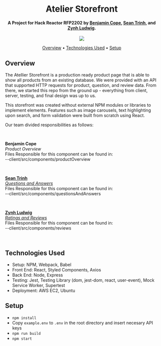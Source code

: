 <h1 align="center">
  Atelier Storefront
</h1>

<h4 align="center">
  A Project for Hack Reactor RFP2202 by <a href="https://github.com/Alphose" target="_blank">Benjamin Cope</a>, <a   href="https://github.com/seanatrinh" target="_blank">Sean Trinh</a>, and <a href="https://github.com/Zynh0722"    target="_blank">Zynh Ludwig</a>.
</h4>

<p align="center">
  <img src="https://i.imgur.com/hD01euw.gif" />
</p>

<p align="center">
  <a href="#overview">Overview</a> •
  <a href="#technologies-used">Technologies Used</a> •
  <a href="#setup">Setup</a>
</p>

## Overview

The Atellier Storefront is a production ready product page that is able to show all products from an existing database. We were provided with an API that supported HTTP requests for product, question, and review data. From there, we started this repo from the ground up - everything from client, server, testing, and final design was up to us. 

This storefront was created without external NPM modules or libraries to implement elements. Features such as image carousels, text highlighting upon search, and form validation were built from scratch using React. 

Our team divided responsibilities as follows:

<br>

**Benjamin Cope**\
*Product Overview*\
Files Responsible for this component can be found in:\
--client/src/components/productOverview

<br>

**[Sean Trinh](https://github.com/seanatrinh)**\
[*Questions and Answers*](https://github.com/powerpuff-girls-fec/fec/tree/main/client/src/components/questionsAndAnswers)\
Files Responsible for this component can be found in:\
--client/src/components/questionsAndAnswers

<br>

**[Zynh Ludwig](https://github.com/Zynh0722)**\
[*Ratings and Reviews*](https://github.com/powerpuff-girls-fec/fec/tree/main/client/src/components/reviews)\
Files Responsible for this component can be found in:\
--client/src/components/reviews

<br>

## Technologies Used
- Setup: NPM, Webpack, Babel
- Front End: React, Styled Components, Axios
- Back End: Node, Express
- Testing: Jest, Testing Library (dom, jest-dom, react, user-event), Mock Service Worker, Supertest
- Deployment: AWS EC2, Ubuntu

## Setup

 - `npm install`
 - Copy `example.env` to `.env` in the root directory and insert necesary API keys
 - `npm run build`
 - `npm start`


